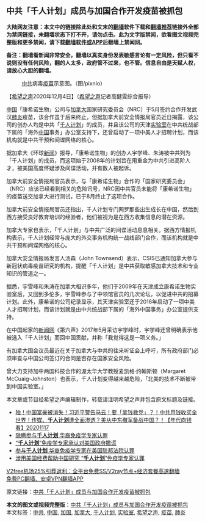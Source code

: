  <h2>中共「千人计划」成员与加国合作开发疫苗被抓包</h2> <p class="notice"><b>大陆网友注意：本文中的链接除此处和文末的<a href="https://github.com/bannedbook/fanqiang" >翻墙</a>软件下载和<a href="https://github.com/killgcd/justmysocks/blob/master/README.md">翻墙推荐</a>链接外全部为禁网链接，未翻墙状态下打不开，请勿点击。此为文字版禁闻，欲看图文视频完整版和更多禁闻，请下载<a href="https://github.com/bannedbook/fanqiang">翻墙软件或APP</a>后翻墙上禁闻网。</p><p>备注：翻墙看新闻非常安全，翻墙以真实身份发表敏感言论有一定风险，但只看不说则没有任何风险，翻的人太多，政府管不过来，也不管。信息自由是天赋人权，请放心大胆的翻墙。</b></p>  <div class="entry"> <figure><figcaption><a href="https://www.bannedbook.org/bnews/tag/%e4%b8%ad%e5%85%b1/" class="st_tag internal_tag" rel="tag" title="标签 中共 下的日志">中共</a>病毒<a href="https://www.bannedbook.org/bnews/tag/%e7%96%ab%e8%8b%97/" class="st_tag internal_tag" rel="tag" title="标签 疫苗 下的日志">疫苗</a>示意图。（图/pixnio）</figcaption></figure> <p>【<span class='wp_keywordlink_affiliate'><a href="https://www.soundofhope.org" title="希望之声" target="_blank">希望之声</a></span>2020年12月4日】（<a href="https://www.bannedbook.org/bnews/tag/%e5%b8%8c%e6%9c%9b%e4%b9%8b%e5%a3%b0/" class="st_tag internal_tag" rel="tag" title="标签 希望之声 下的日志">希望之声</a>记者高健雯综合报导）</p> <p><span class='wp_keywordlink_affiliate'><a href="https://www.bannedbook.org/" title="中国" target="_blank">中国</a></span>「康希诺生物」公司与<a href="https://www.bannedbook.org/bnews/tag/%e5%8a%a0%e6%8b%bf%e5%a4%a7/" class="st_tag internal_tag" rel="tag" title="标签 加拿大 下的日志">加拿大</a>国家研究委员会（NRC）于5月签约合作开发武汉<a href="https://www.bannedbook.org/bnews/tag/%e8%82%ba%e7%82%8e/" class="st_tag internal_tag" rel="tag" title="标签 肺炎 下的日志">肺炎</a>疫苗，该合作虽于后来终止，但据加拿大前安全情报局官员近日揭露，该公司的创办人均是中共「<a href="https://www.bannedbook.org/bnews/tag/%E5%8D%83%E4%BA%BA%E8%AE%A1%E5%88%92/" class="st_tag internal_tag" rel="tag" title="标签 千人计划 下的日志">千人计划</a>」的成员，并且该公司的天津<a href="https://www.bannedbook.org/bnews/tag/%E5%AE%9E%E9%AA%8C%E5%AE%A4/" class="st_tag internal_tag" rel="tag" title="标签 实验室 下的日志">实验室</a>在中共统战部下属的「海外<a href="https://www.bannedbook.org/bnews/tag/%E4%B8%AD%E5%9B%BD/" class="st_tag internal_tag" rel="tag" title="标签 中国 下的日志">中国</a>事务」办公室支持下，还曾启动了一项中美人才招聘计划，而该机构就是中共干预和间谍网络的核心。</p> <p>据加拿大《环球<span class='wp_keywordlink_affiliate'><a href="https://www.bannedbook.org/" title="新闻">新闻</a></span>》报导，「康希诺生物」的创办人宇学峰、朱涛被中共列为「千人计划」的成员，而这项始于2008年的计划旨在用重金为中共引进高阶人才，被美国高度怀疑涉及间谍活动，并有数人被起诉。</p> <p>加拿大前安全情报局官员表示，与「康希诺生物」合作的「国家研究委员会」（NRC）应该已经看到相关的危险讯号，NRC因中共官员未能将「康希诺生物」的疫苗送交加拿大进行测试，已于8月终止了这项合作。</p>  <p>加拿大前安全情报局官员还指出，千人计划专门网罗那些​出生成长在中国，然后到西方接受良好教育培训的经验者，他们被视为是在西方收集信息的潜在资源。</p> <p>加拿大专家也表示，「千人计划」与中共广泛的间谍活动息息相关。据西方情报机构表示，千人计划经常与庞大的外交事务机构统一战线部门合作，而该机构就是中共干预和间谍网络的核心。</p> <p>加拿大安全情报局发言人汤森（John Townsend）表示，CSIS已通知加拿大参与新冠状病毒疫苗研究的机构，提醒「千人计划」是中共获取敏感加拿大技术和专业知识的管道之一。</p> <p>据悉，宇雪峰和朱涛在加拿大相识多年，他们于2009年在天津成立康希诺生物实验室后，又回到多伦多，宇雪峰参与了中领馆官员的几次论坛，以促进中共的招募计划。此外，康希诺的公司纪录显示，其天津实验室还于2016年启动了一项中美人才招聘计划，而该计划就是由中共统战部下属的「海外中国事务」办公室提供支持。</p>  <p>在中国起家的<span class='wp_keywordlink_affiliate'><a href="https://www.bannedbook.org/" title="新闻网">新闻网</a></span>《第六声》2017年5月采访宇学峰时，宇学峰还曾明确表示他被选入「千人计划」而回中国贡献，并称「我觉得这是一项义务。」</p> <p>有加拿大国会议员最近在关于加拿大与中共的往来听证会上呼吁，所有政府部门必须审查与中国公司签订的合同是否存在国家安全风险。</p> <p>曾大力支持加中两国科技合作的渥太华大学教授麦凯格·约翰斯顿（Margaret McCuaig-Johnston）也表示，千人计划变得越来越危险，「北美的技术不断被带到中国实验室。」</p> <p>本文章或节目经希望之声编辑制作，转载请注明希望之声并包含原文标题及链接。</p>  <ul class='op-related-articles' title='相关阅读'> <li><a href='https://www.bannedbook.org/bnews/taiwannews/20201117/1432568.html' target='_blank'>独！中国富豪被消失！习近平警告马云！要「拿钱救党」？！中共用钱收买全世界！传媒、<b>千人计划</b>遭全面渗透？美从中东撤军备战中国？！【年代向钱看】20201117</a></li> <li><a href='https://www.bannedbook.org/bnews/bannedvideo/20201114/1430786.html' target='_blank'>隐瞒参与<b>千人计划</b> 华裔免疫学专家认罪</a></li> <li><a href='https://www.bannedbook.org/bnews/headline/20201114/1430737.html' target='_blank'>“<b>千人计划</b>”免疫学专家承认对美国政府撒谎</a></li> <li><a href='https://www.bannedbook.org/bnews/comments/20201114/1430692.html' target='_blank'>参与<b>千人计划</b> 华裔免疫学专家在美国联邦法院认罪</a></li> <li><a href='https://www.bannedbook.org/bnews/worldnews/usa/20201113/1430287.html' target='_blank'>涉用美国经费帮助中国研究 “<b>千人计划</b>”免疫学专家认罪</a></li> </ul> <p class="texttj"> <a href="https://www.bannedbook.org/forum23/topic22702.html" target="_blank">V2free机场25%引荐返利：全平台免费SS/V2ray节点+经济套餐高速翻墙</a><br/> <a href="https://github.com/bannedbook/fanqiang/wiki/%E7%A6%81%E9%97%BB%E7%BD%91%E5%AE%89%E5%8D%93%E7%BF%BB%E5%A2%99%E6%96%B0%E9%97%BBAPP" target="_blank">免费PC翻墙、安卓VPN翻墙APP</a></p><p>原文链接：<a class="src_link"  href="https://www.soundofhope.org/post/450058" target="_blank">中共「千人计划」成员与加国合作开发疫苗被抓包</a></p><a name='sharetosocial'></a>       <div><b>本文的图文或视频完整版</b>：<a href='https://www.bannedbook.org/bnews/comments/20201204/1442086.html'>中共「千人计划」成员与加国合作开发疫苗被抓包</a></div>  </div><!--END ENTRY--> <div class="postfooter"> <div>本文标签：<a href="https://www.bannedbook.org/bnews/tag/%e4%b8%ad%e5%85%b1/" rel="tag">中共</a>, <a href="https://www.bannedbook.org/bnews/tag/%E4%B8%AD%E5%9B%BD/" rel="tag">中国</a>, <a href="https://www.bannedbook.org/bnews/tag/%E5%8A%A0%E5%9B%BD/" rel="tag">加国</a>, <a href="https://www.bannedbook.org/bnews/tag/%e5%8a%a0%e6%8b%bf%e5%a4%a7/" rel="tag">加拿大</a>, <a href="https://www.bannedbook.org/bnews/tag/%E5%8D%83%E4%BA%BA%E8%AE%A1%E5%88%92/" rel="tag">千人计划</a>, <a href="https://www.bannedbook.org/bnews/tag/%E5%AE%9E%E9%AA%8C%E5%AE%A4/" rel="tag">实验室</a>, <a href="https://www.bannedbook.org/bnews/tag/%e5%b8%8c%e6%9c%9b%e4%b9%8b%e5%a3%b0/" rel="tag">希望之声</a>, <a href="https://www.bannedbook.org/bnews/tag/%e7%96%ab%e8%8b%97/" rel="tag">疫苗</a>, <a href="https://www.bannedbook.org/bnews/tag/%e8%82%ba%e7%82%8e/" rel="tag">肺炎</a></div>  </div><!--END POSTFOOTER--> 